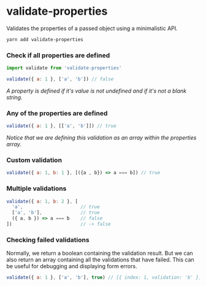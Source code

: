 # validate-properties

Validates the properties of a passed object using a minimalistic API.

```bash
yarn add validate-properties
```

### Check if all properties are defined

```javascript
import validate from 'validate-properties'

validate({ a: 1 }, ['a', 'b']) // false
```

*A property is defined if it's value is not undefined and if it's not a blank string.*

### Any of the properties are defined

```javascript
validate({ a: 1 }, [['a', 'b']]) // true
```

*Notice that we are defining this validation as an array within the properties array.*

### Custom validation

```javascript
validate({ a: 1, b: 1 }, [({a , b}) => a === b]) // true
```

### Multiple validations

```javascript
validate({ a: 1, b: 2 }, [
  'a',                     // true
  ['a', 'b'],              // true
  ({ a, b }) => a === b    // false
])                         // -> false
```

### Checking failed validations 

Normally, we return a boolean containing the validation result.
But we can also return an array containing all the validations that have failed.
This can be useful for debugging and displaying form errors.

```javascript
validate({ a: 1 }, ['a', 'b'], true) // [{ index: 1, validation: 'b' }]
```
